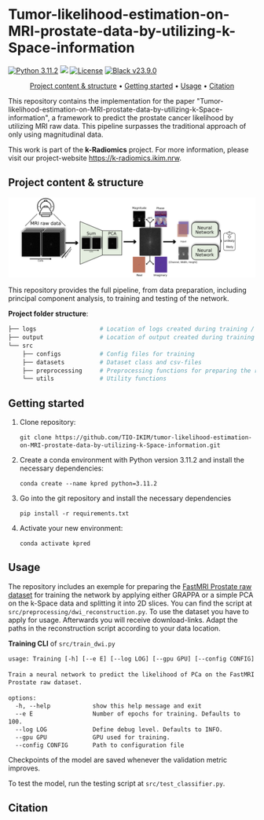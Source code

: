 # Tumor-likelihood-estimation-on-MRI-prostate-data-by-utilizing-k-Space-information

[![Python 3.11.2](https://img.shields.io/badge/python-3.11.2-blue.svg)](https://www.python.org/downloads/release/python-3106/) <img src="https://img.shields.io/badge/PyTorch-EE4C2C?style=flat-square&logo=Pytorch&logoColor=white"/></a> [![License](https://img.shields.io/badge/License-Apache_2.0-blue.svg)](https://opensource.org/licenses/Apache-2.0) [![Black v23.9.0](https://img.shields.io/badge/black-23.9.0-orange)](https://black.readthedocs.io/en/stable/getting_started.html)

<div align="center">

[Project content & structure](#Project-content-structure) • [Getting started](#getting-started) • [Usage](#usage) • [Citation](#Citation)

</div>

This repository contains the implementation for the paper "Tumor-likelihood-estimation-on-MRI-prostate-data-by-utilizing-k-Space-information", a framework to predict the prostate cancer likelihood by utilizing MRI raw data. This pipeline surpasses the traditional approach of only using magnitudinal data.

This work is part of the **k-Radiomics** project. For more information, please visit our project-website https://k-radiomics.ikim.nrw.

## Project content & structure

![Overview](figures/method_overview.png)

This repository provides the full pipeline, from data preparation, including principal component analysis, to training and testing of the network.


**Project folder structure**:
```bash  
├── logs                  # Location of logs created during training / testing
├── output                # Location of output created during training
└── src  
    ├── configs           # Config files for training
    ├── datasets          # Dataset class and csv-files
    ├── preprocessing     # Preprocessing functions for preparing the raw data
    └── utils             # Utility functions
```

## Getting started
1. Clone repository:
   
       git clone https://github.com/TIO-IKIM/tumor-likelihood-estimation-on-MRI-prostate-data-by-utilizing-k-Space-information.git
   
2. Create a conda environment with Python version 3.11.2 and install the necessary dependencies:
   
       conda create --name kpred python=3.11.2

3. Go into the git repository and install the necessary dependencies

       pip install -r requirements.txt

3. Activate your new environment:

       conda activate kpred

## Usage

The repository includes an exemple for preparing the [FastMRI Prostate raw dataset](https://fastmri.med.nyu.edu) for training the network by applying either GRAPPA or a simple PCA on the k-Space data and splitting it into 2D slices. You can find the script at ```src/preprocessing/dwi_reconstruction.py```.
To use the dataset you have to apply for usage. Afterwards you will receive download-links. Adapt the paths in the reconstruction script according to your data location.

**Training CLI** of ```src/train_dwi.py```

```
usage: Training [-h] [--e E] [--log LOG] [--gpu GPU] [--config CONFIG]

Train a neural network to predict the likelihood of PCa on the FastMRI Prostate raw dataset.

options:
  -h, --help            show this help message and exit
  --e E                 Number of epochs for training. Defaults to 100.
  --log LOG             Define debug level. Defaults to INFO.
  --gpu GPU             GPU used for training.
  --config CONFIG       Path to configuration file
```
Checkpoints of the model are saved whenever the validation metric improves.

To test the model, run the testing script at ```src/test_classifier.py```.

## Citation

